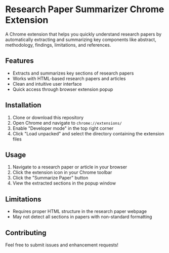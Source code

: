 # Research Paper Summarizer Chrome Extension

A Chrome extension that helps you quickly understand research papers by automatically extracting and summarizing key components like abstract, methodology, findings, limitations, and references.

## Features

- Extracts and summarizes key sections of research papers
- Works with HTML-based research papers and articles
- Clean and intuitive user interface
- Quick access through browser extension popup

## Installation

1. Clone or download this repository
2. Open Chrome and navigate to `chrome://extensions/`
3. Enable "Developer mode" in the top right corner
4. Click "Load unpacked" and select the directory containing the extension files

## Usage

1. Navigate to a research paper or article in your browser
2. Click the extension icon in your Chrome toolbar
3. Click the "Summarize Paper" button
4. View the extracted sections in the popup window

## Limitations

- Requires proper HTML structure in the research paper webpage
- May not detect all sections in papers with non-standard formatting

## Contributing

Feel free to submit issues and enhancement requests! 
